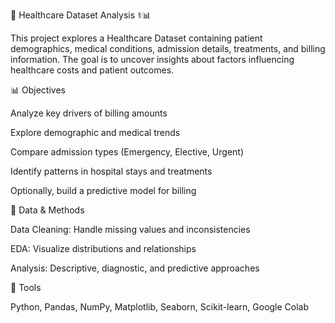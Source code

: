 🏥 Healthcare Dataset Analysis ⚕️📊

This project explores a Healthcare Dataset containing patient demographics, medical conditions, admission details, treatments, and billing information. The goal is to uncover insights about factors influencing healthcare costs and patient outcomes.

📊 Objectives

Analyze key drivers of billing amounts

Explore demographic and medical trends

Compare admission types (Emergency, Elective, Urgent)

Identify patterns in hospital stays and treatments

Optionally, build a predictive model for billing

🧹 Data & Methods

Data Cleaning: Handle missing values and inconsistencies

EDA: Visualize distributions and relationships

Analysis: Descriptive, diagnostic, and predictive approaches

🧰 Tools

Python, Pandas, NumPy, Matplotlib, Seaborn, Scikit-learn, Google Colab

